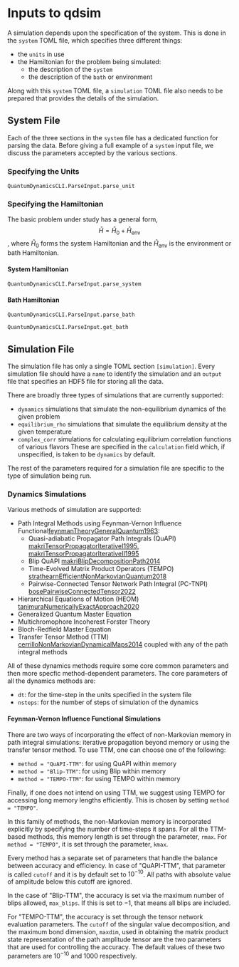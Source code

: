 # Inputs to qdsim

A simulation depends upon the specification of the system. This is done in the `system` TOML file, which specifies three different things:
- the `units` in use
- the Hamiltonian for the problem being simulated:
    - the description of the `system`
    - the description of the `bath` or environment

Along with this `system` TOML file, a `simulation` TOML file also needs to be prepared that provides the details of the simulation.

## System File
Each of the three sections in the `system` file has a dedicated function for parsing the data. Before giving a full example of a `system` input file, we discuss the parameters accepted by the various sections.

### Specifying the Units
```@docs
QuantumDynamicsCLI.ParseInput.parse_unit
```

### Specifying the Hamiltonian
The basic problem under study has a general form, $$\hat{H} = \hat{H}_0 + \hat{H}_\text{env}$$, where $\hat{H}_0$ forms the system Hamiltonian and the $\hat{H}_\text{env}$ is the environment or bath Hamiltonian.

#### System Hamiltonian
```@docs
QuantumDynamicsCLI.ParseInput.parse_system
```

#### Bath Hamiltonian
```@docs
QuantumDynamicsCLI.ParseInput.parse_bath
```

```@docs
QuantumDynamicsCLI.ParseInput.get_bath
```

## Simulation File
The simulation file has only a single TOML section `[simulation]`. Every simulation file should have a `name` to identify the simulation and an `output` file that specifies an HDF5 file for storing all the data.

There are broadly three types of simulations that are currently supported:
- `dynamics` simulations that simulate the non-equilibrium dynamics of the given problem
- `equilibrium_rho` simulations that simulate the equilibrium density at the given temperature
- `complex_corr` simulations for calculating equilibrium correlation functions of various flavors
These are specified in the `calculation` field which, if unspecified, is taken to be `dynamics` by default.

The rest of the parameters required for a simulation file are specific to the type of simulation being run.

### Dynamics Simulations
Various methods of simulation are supported:
- Path Integral Methods using Feynman-Vernon Influence Functional[feynmanTheoryGeneralQuantum1963](@cite):
    - Quasi-adiabatic Propagator Path Integrals (QuAPI) [makriTensorPropagatorIterativeI1995, makriTensorPropagatorIterativeII1995](@cite)
    - Blip QuAPI [makriBlipDecompositionPath2014](@cite)
    - Time-Evolved Matrix Product Operators (TEMPO) [strathearnEfficientNonMarkovianQuantum2018](@cite)
    - Pairwise-Connected Tensor Network Path Integral (PC-TNPI) [bosePairwiseConnectedTensor2022](@cite)
- Hierarchical Equations of Motion (HEOM) [tanimuraNumericallyExactApproach2020](@cite)
- Generalized Quantum Master Equation
- Multichromophore Incoherest Forster Theory
- Bloch-Redfield Master Equation
- Transfer Tensor Method (TTM) [cerrilloNonMarkovianDynamicalMaps2014](@cite) coupled with any of the path integral methods

All of these dynamics methods require some core common parameters and then more specfic method-dependent parameters. The core parameters of all the dynamics methods are:
- `dt`: for the time-step in the units specified in the system file
- `nsteps`: for the number of steps of simulation of the dynamics

#### Feynman-Vernon Influence Functional Simulations
There are two ways of incorporating the effect of non-Markovian memory in path integral simulations: iterative propagation beyond memory or using the transfer tensor method. To use TTM, one can choose one of the following:
- `method = "QuAPI-TTM"`: for using QuAPI within memory
- `method = "Blip-TTM"`: for using Blip within memory
- `method = "TEMPO-TTM"`: for using TEMPO within memory

Finally, if one does not intend on using TTM, we suggest using TEMPO for accessing long memory lengths efficiently. This is chosen by setting `method = "TEMPO"`.

In this family of methods, the non-Markovian memory is incorporated explicitly by specifying the number of time-steps it spans. For all the TTM-based methods, this memory length is set through the parameter, `rmax`. For `method = "TEMPO"`, it is set through the parameter, `kmax`.

Every method has a separate set of parameters that handle the balance between
accuracy and efficiency. In case of "QuAPI-TTM", that parameter is called
`cutoff` and it is by default set to $10^{-10}$. All paths with absolute value
of amplitude below this cutoff are ignored.

In the case of "Blip-TTM", the accuracy is set via the maximum number of blips
allowed, `max_blips`. If this is set to $-1$, that means all blips are included.

For "TEMPO-TTM", the accuracy is set through the tensor network evaluation
parameters. The `cutoff` of the singular value decomposition, and the maximum
bond dimension, `maxdim`, used in obtaining the matrix product state
representation of the path amplitude tensor are the two parameters that are used
for controlling the accuracy. The default values of these two parameters are
$10^{-10}$ and $1000$ respectively.